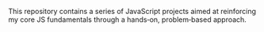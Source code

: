 This repository contains a series of JavaScript projects aimed at reinforcing my core JS fundamentals through a hands‑on, problem‑based approach.
